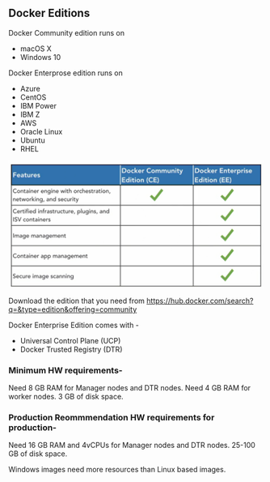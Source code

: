 
## Docker Editions

Docker Community edition runs on 
* macOS X
* Windows 10

Docker Enterprose edition runs on 
* Azure
* CentOS
* IBM Power
* IBM Z
* AWS
* Oracle Linux
* Ubuntu
* RHEL

![Docker Editiions](./docker_editions.png)

Download the edition that you need from https://hub.docker.com/search?q=&type=edition&offering=community

Docker Enterprise Edition comes with -
* Universal Control Plane (UCP)
* Docker Trusted Registry (DTR)

### Minimum HW requirements-
Need 8 GB RAM for Manager nodes and DTR nodes.
Need 4 GB RAM for worker nodes.
3 GB of disk space.

### Production Reommmendation HW requirements for production-
Need 16 GB RAM and 4vCPUs for Manager nodes and DTR nodes.
25-100 GB of disk space.

Windows images need more resources than Linux based images.





